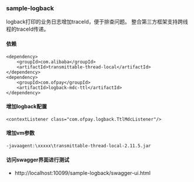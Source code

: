 ### sample-logback
logback打印的业务日志增加traceId，便于排查问题。
整合第三方框架支持跨线程的traceId传递。

#### 依赖
```
<dependency>
    <groupId>com.alibaba</groupId>
    <artifactId>transmittable-thread-local</artifactId>
</dependency>
<dependency>
    <groupId>com.ofpay</groupId>
    <artifactId>logback-mdc-ttl</artifactId>
</dependency>
```

#### 增加logback配置
```
<contextListener class="com.ofpay.logback.TtlMdcListener"/>
```

#### 增加vm参数
```
-javaagent:\xxxxx\transmittable-thread-local-2.11.5.jar
```

#### 访问swagger界面进行测试
- http://localhost:10099/sample-logback/swagger-ui.html